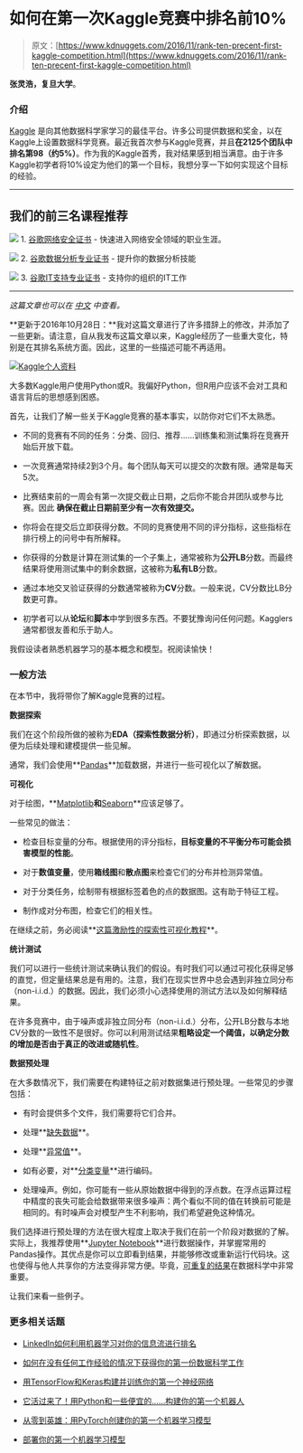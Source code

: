 # 如何在第一次Kaggle竞赛中排名前10%

> 原文：[https://www.kdnuggets.com/2016/11/rank-ten-precent-first-kaggle-competition.html](https://www.kdnuggets.com/2016/11/rank-ten-precent-first-kaggle-competition.html)

**张灵浩，复旦大学**。

### 介绍

[Kaggle](https://www.kaggle.com/) 是向其他数据科学家学习的最佳平台。许多公司提供数据和奖金，以在Kaggle上设置数据科学竞赛。最近我首次参与Kaggle竞赛，并且**在2125个团队中排名第98（约5%）**。作为我的Kaggle首秀，我对结果感到相当满意。由于许多Kaggle初学者将10%设定为他们的第一个目标，我想分享一下如何实现这个目标的经验。

* * *

## 我们的前三名课程推荐

![](../Images/0244c01ba9267c002ef39d4907e0b8fb.png) 1\. [谷歌网络安全证书](https://www.kdnuggets.com/google-cybersecurity) - 快速进入网络安全领域的职业生涯。

![](../Images/e225c49c3c91745821c8c0368bf04711.png) 2\. [谷歌数据分析专业证书](https://www.kdnuggets.com/google-data-analytics) - 提升你的数据分析技能

![](../Images/0244c01ba9267c002ef39d4907e0b8fb.png) 3\. [谷歌IT支持专业证书](https://www.kdnuggets.com/google-itsupport) - 支持你的组织的IT工作

* * *

*这篇文章也可以在 [中文](https://dnc1994.com/2016/04/rank-10-percent-in-first-kaggle-competition/) 中查看。*

**更新于2016年10月28日：**我对这篇文章进行了许多措辞上的修改，并添加了一些更新。请注意，自从我发布这篇文章以来，Kaggle经历了一些重大变化，特别是在其排名系统方面。因此，这里的一些描述可能不再适用。

[![Kaggle个人资料](../Images/825b26f93f6aec236dc71f058aed8992.png)](http://7xlo8f.com1.z0.glb.clouddn.com/blog-kaggle_profile.png)

大多数Kaggle用户使用Python或R。我偏好Python，但R用户应该不会对工具和语言背后的思想感到困惑。

首先，让我们了解一些关于Kaggle竞赛的基本事实，以防你对它们不太熟悉。

+   不同的竞赛有不同的任务：分类、回归、推荐……训练集和测试集将在竞赛开始后开放下载。

+   一次竞赛通常持续2到3个月。每个团队每天可以提交的次数有限。通常是每天5次。

+   比赛结束前的一周会有第一次提交截止日期，之后你不能合并团队或参与比赛。因此 **确保在截止日期前至少有一次有效提交。**

+   你将会在提交后立即获得分数。不同的竞赛使用不同的评分指标，这些指标在排行榜上的问号中有所解释。

+   你获得的分数是计算在测试集的一个子集上，通常被称为**公开LB**分数。而最终结果将使用测试集中的剩余数据，这被称为**私有LB**分数。

+   通过本地交叉验证获得的分数通常被称为**CV**分数。一般来说，CV分数比LB分数更可靠。

+   初学者可以从**论坛**和**脚本**中学到很多东西。不要犹豫询问任何问题。Kagglers通常都很友善和乐于助人。

我假设读者熟悉机器学习的基本概念和模型。祝阅读愉快！

### 一般方法

在本节中，我将带你了解Kaggle竞赛的过程。

**数据探索**

我们在这个阶段所做的被称为**EDA（探索性数据分析）**，即通过分析探索数据，以便为后续处理和建模提供一些见解。

通常，我们会使用**[Pandas](http://pandas.pydata.org/)**加载数据，并进行一些可视化以了解数据。

**可视化**

对于绘图，**[Matplotlib](http://matplotlib.org/)**和**[Seaborn](https://stanford.edu/~mwaskom/software/seaborn/)**应该足够了。

一些常见的做法：

+   检查目标变量的分布。根据使用的评分指标，**目标变量的不平衡分布可能会损害模型的性能**。

+   对于**数值变量**，使用**箱线图**和**散点图**来检查它们的分布并检测异常值。

+   对于分类任务，绘制带有根据标签着色的点的数据图。这有助于特征工程。

+   制作成对分布图，检查它们的相关性。

在继续之前，务必阅读**[这篇激励性的探索性可视化教程](https://www.kaggle.com/benhamner/d/uciml/iris/python-data-visualizations)**。

**统计测试**

我们可以进行一些统计测试来确认我们的假设。有时我们可以通过可视化获得足够的直觉，但定量结果总是有用的。注意，我们在现实世界中总会遇到非独立同分布（non-i.i.d.）的数据。因此，我们必须小心选择使用的测试方法以及如何解释结果。

在许多竞赛中，由于噪声或非独立同分布（non-i.i.d.）分布，公开LB分数与本地CV分数的一致性不是很好。你可以利用测试结果**粗略设定一个阈值，以确定分数的增加是否由于真正的改进或随机性**。

**数据预处理**

在大多数情况下，我们需要在构建特征之前对数据集进行预处理。一些常见的步骤包括：

+   有时会提供多个文件，我们需要将它们合并。

+   处理**[缺失数据](https://en.wikipedia.org/wiki/Missing_data)**。

+   处理**[异常值](https://en.wikipedia.org/wiki/Outlier)**。

+   如有必要，对**[分类变量](https://en.wikipedia.org/wiki/Categorical_variable)**进行编码。

+   处理噪声。例如，你可能有一些从原始数据中得到的浮点数。在浮点运算过程中精度的丧失可能会给数据带来很多噪声：两个看似不同的值在转换前可能是相同的。有时噪声会对模型产生不利影响，我们希望避免这种情况。

我们选择进行预处理的方法在很大程度上取决于我们在前一个阶段对数据的了解。实际上，我推荐使用**[Jupyter Notebook](http://ipython.org/notebook.html)**进行数据操作，并掌握常用的Pandas操作。其优点是你可以立即看到结果，并能够修改或重新运行代码块。这也使得与他人共享你的方法变得非常方便。毕竟，[可重复的结果](https://en.wikipedia.org/wiki/Reproducibility)在数据科学中非常重要。

让我们来看一些例子。

### 更多相关话题

+   [LinkedIn如何利用机器学习对你的信息流进行排名](https://www.kdnuggets.com/2022/11/linkedin-uses-machine-learning-rank-feed.html)

+   [如何在没有任何工作经验的情况下获得你的第一份数据科学工作](https://www.kdnuggets.com/2021/02/first-job-data-science-without-work-experience.html)

+   [用TensorFlow和Keras构建并训练你的第一个神经网络](https://www.kdnuggets.com/2023/05/building-training-first-neural-network-tensorflow-keras.html)

+   [它活过来了！用Python和一些便宜的……构建你的第一个机器人](https://www.kdnuggets.com/2023/06/manning-build-first-robots-python-cheap-basic-components.html)

+   [从零到英雄：用PyTorch创建你的第一个机器学习模型](https://www.kdnuggets.com/from-zero-to-hero-create-your-first-ml-model-with-pytorch)

+   [部署你的第一个机器学习模型](https://www.kdnuggets.com/deploying-your-first-machine-learning-model)
